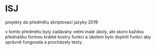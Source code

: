 # ISJ
projekty do předmětu skriptovací jazyky 2019


v tomto předmětu byly zadávány velmi malé úkoly, ale skoro každou přednášku formou krátké kostry funkcí a úkolem bylo doplnit funkci aby správně fungovala a procházely testy.
